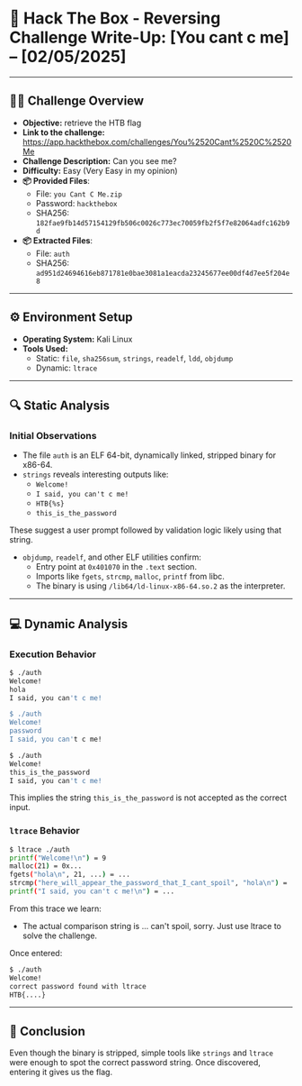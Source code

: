 # 🧬 Hack The Box - Reversing Challenge Write-Up: [You cant c me] – [02/05/2025]
***

## 🕵️‍♂️ Challenge Overview
- **Objective:** retrieve the HTB flag
- **Link to the challenge:** https://app.hackthebox.com/challenges/You%2520Cant%2520C%2520Me
- **Challenge Description:** Can you see me?
- **Difficulty:** Easy (Very Easy in my opinion)
- **📦 Provided Files**:
  - File: `you Cant C Me.zip`
  - Password: `hackthebox`
  - SHA256: `182fae9fb14d57154129fb506c0026c773ec70059fb2f5f7e82064adfc162b9d`
- **📦 Extracted Files**:
  - File: `auth`
  - SHA256: `ad951d24694616eb871781e0bae3081a1eacda23245677ee00df4d7ee5f204e8`

---

## ⚙️ Environment Setup
- **Operating System:** Kali Linux
- **Tools Used:**
  - Static: `file`, `sha256sum`, `strings`, `readelf`, `ldd`, `objdump`
  - Dynamic: `ltrace`

---

## 🔍 Static Analysis

### Initial Observations
- The file `auth` is an ELF 64-bit, dynamically linked, stripped binary for x86-64.
- `strings` reveals interesting outputs like:
  - `Welcome!`
  - `I said, you can't c me!`
  - `HTB{%s}`
  - `this_is_the_password`

These suggest a user prompt followed by validation logic likely using that string.

- `objdump`, `readelf`, and other ELF utilities confirm:
  - Entry point at `0x401070` in the `.text` section.
  - Imports like `fgets`, `strcmp`, `malloc`, `printf` from libc.
  - The binary is using `/lib64/ld-linux-x86-64.so.2` as the interpreter.

---

## 💻 Dynamic Analysis

### Execution Behavior
```sh
$ ./auth
Welcome!
hola
I said, you can't c me!

$ ./auth
Welcome!
password
I said, you can't c me!

$ ./auth
Welcome!
this_is_the_password
I said, you can't c me!
```

This implies the string `this_is_the_password` is not accepted as the correct input.

### `ltrace` Behavior
```sh
$ ltrace ./auth
printf("Welcome!\n") = 9
malloc(21) = 0x...
fgets("hola\n", 21, ...) = ...
strcmp("here_will_appear_the_password_that_I_cant_spoil", "hola\n") = ...
printf("I said, you can't c me!\n") = ...
```

From this trace we learn:
- The actual comparison string is ... can't spoil, sorry. Just use ltrace to solve the challenge.

Once entered:

```sh
$ ./auth
Welcome!
correct password found with ltrace
HTB{....}
```

---

## 🏁 Conclusion

Even though the binary is stripped, simple tools like `strings` and `ltrace` were enough to spot the correct password string. Once discovered, entering it gives us the flag.
